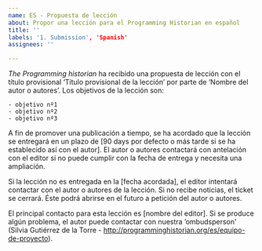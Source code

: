```yaml
---
name: ES - Propuesta de lección
about: Propor una lección para el Programming Historian en español
title: ''
labels: '1. Submission', 'Spanish'
assignees: ''

---
```


*The Programming historian* ha recibido una propuesta de lección con el título provisional ‘Título provisional de la lección’ por parte de ‘Nombre del autor o autores’. Los objetivos de la lección son:

	- objetivo nº1
	- objetivo nº2
	- objetivo nº3

A fin de promover una publicación a tiempo, se ha acordado que la lección se entregará en un plazo de [90 days por defecto o más tarde si se ha establecido así con el autor]. El autor o autores contactará con antelación con el editor si no puede cumplir con la fecha de entrega y necesita una ampliación.

Si la lección no es entregada en la [fecha acordada], el editor intentará contactar con el autor o autores de la lección. Si no recibe noticias, el ticket se cerrará. Éste podrá abrirse en el futuro a petición del autor o autores.

El principal contacto para esta lección es [nombre del editor]. Si se produce algún problema, el autor puede contactar con nuestra ’ombudsperson' (Silvia Gutiérrez de la Torre - http://programminghistorian.org/es/equipo-de-proyecto).

